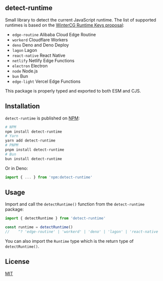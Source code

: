 ## detect-runtime

Small library to detect the current JavaScript runtime. The list of supported runtimes is based on the [WinterCG Runtime Keys proposal](https://runtime-keys.proposal.wintercg.org/):

 - `edge-routine` Alibaba Cloud Edge Routine
 - `workerd` Cloudflare Workers
 - `deno` Deno and Deno Deploy
 - `lagon` Lagon
 - `react-native` React Native
 - `netlify` Netlify Edge Functions
 - `electron` Electron
 - `node` Node.js
 - `bun` Bun
 - `edge-light` Vercel Edge Functions

This package is properly typed and exported to both ESM and CJS.

## Installation

`detect-runtime` is published on [NPM](https://www.npmjs.com/package/detect-runtime):

```bash
# NPM
npm install detect-runtime
# Yarn
yarn add detect-runtime
# PNPM
pnpm install detect-runtime
# Bun
bun install detect-runtime
```

Or in Deno:

```ts
import { ... } from 'npm:detect-runtime'
```

## Usage

Import and call the `detectRuntime()` function from the `detect-runtime` package:

```ts
import { detectRuntime } from 'detect-runtime'

const runtime = detectRuntime()
//    ^? 'edge-routine' | 'workerd' | 'deno' | 'lagon' | 'react-native' | 'netlify | 'electron | 'node | 'bun | 'edge-light | 'unknown'
```

You can also import the `Runtime` type which is the return type of `detectRuntime()`.


## License

[MIT](./LICENSE)
